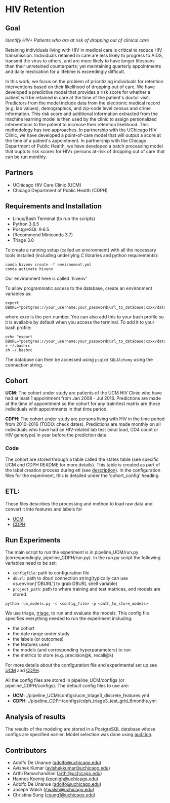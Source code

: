 # HIV Retention

## Goal

*Identify HIV+ Patients who are at risk of dropping out of clinical care*

Retaining individuals living with HIV in medical care is critical to reduce HIV transmission. Individuals retained in care are less likely to progress to AIDS, transmit the virus to others, and are more likely to have longer lifespans than their unretained counterparts; yet maintaining quarterly appointments and daily medication for a lifetime is exceedingly difficult.

In this work, we focus on the problem of prioritizing individuals for retention interventions based on their likelihood of dropping out of care.
We have developed a predictive model that provides a risk score for whether a patient will be retained in care at the time of the patient's doctor visit. Predictors from the model include data from the electronic medical record (e.g. lab values), demographics, and zip-code level census and crime information. This risk score and additional information extracted from the machine learning model is then used by the clinic to assign personalized interventions to the patient to increase their retention likelihood. This methodology has two approaches. In partnership with the UChicago HIV Clinic, we have developed a point-of-care model that will output a score at the time of a patient's appointment. In partnership with the Chicago Department of Public Health, we have developed a batch processing model that ouptuts risk scores for HIV+ persons at-risk of dropping out of care that can be run monthly.

## Partners
- UChicago HIV Care Clinic (UCM)
- Chicago Department of Public Health (CDPH)

## Requirements and Installation
- Linux/Bash Terminal (to run the scripts)
- Python 3.6.5
- PostgreSQL 9.6.5
- (Recommend Miniconda 3.7)
- Triage 3.0


To create a running setup (called an environment) with all the necessary tools installed (including underlying C libraries and python requirements):
```
conda hivenv create -f environment.yml
conda activate hivenv
```
Our environment here is called 'hivenv'

To allow programmatic access to the database, create an environment variables as:
```
export DBURL="postgres://your_username:your_password@url_to_database:xxxx/database_name"
```
where xxxx is the port number. You can also add this to your bash profile so it is available by default when you
access the terminal. To add it to your bash profile:
```
echo "export DBURL="postgres://your_username:your_password@url_to_database:xxxx/database_name" > ~/.bashrc
sh ~/.bashrc
```
The database can then be accessed using `psql`or `SQLAlchemy` using the connection string.



## Cohort
**UCM**: The cohort under study are patients of the UCM HIV Clinic who have had at least 1 appointment from Jan 2008 - Jul 2016.
Predictions are made at the time of appointment so the cohort for any train/test matrix are those individuals with
appointments in that time period.

**CDPH**: The cohort under study are persons living with HIV in the time period from 2010-2016 (TODO: check dates).
Predictions are made monthly on all individuals who have had an HIV-related lab test (viral load, CD4 count or HIV genotype) in year before the prediction date.

### Code
The cohort are stored through a table  called the states table (see specific UCM and CDPH README for more details).
This table is created as part of the label creation process during etl (see [description](etl/README.md#label-creation)).
In the configuration files for the experiment, this is detailed under the 'cohort_config' heading.

## ETL:
These files describes the processing and method to load raw data and convert it into features and labels for
- [UCM](./pipeline_UCM/README.md)
- [CDPH](./pipeline_CDPH/README.md)

## Run Experiments
The main script to run the experiment is in pipeline_UCM/run.py (correspondingly, pipeline_CDPH/run.py).
In the run.py script the following variables need to be set:
- `configfile`: path to configuration file
- `dburl`: path to dburl connection string(typically can use os.environ['DBURL'] to grab DBURL shell variable)
- `project_path`: path to where training and test matrices, and models are stored.
```
python run_models.py -c <config_file> -p <path_to_store_models>
```


We use triage, [triage](https://github.com/dssg/triage), to run and evaluate the models.
This config file specifies everything needed to run the experiment including:
- the cohort
- the date range under study
- the labels (or outcomes)
- the features used
- the models (and corresponding hyperparameters) to run
- the metrics to store (e.g. precision@k, recall@k)

For more details about the configuration file and experimental set up see [UCM](./pipeline_UCM/README.md) and [CDPH](./pipeline_CDPH/README.md).

All the config files are stored in pipeline_UCM/configs (or pipeline_CDPH/configs).
The default config files to use are:
- **UCM**: ./pipeline_UCM/configs/ucm_triage3_discrete_features.yml
- **CDPH**: ./pipeline_CDPH/configs/cdph_triage3_test_grid_6months.yml


## Analysis of results

The results of the modeling are stored in a PostgreSQL database whose configs are specified earlier.
Model selection was done using [audition](https://github.com/dssg/triage/tree/master/src/triage/component/audition).


## Contributors

- Adolfo De Unanue (adolfo@uchicago.edu)
- Avishek Kumar (avishekkumar@uchicago.edu)
- Arthi Ramachandran (arthi@uchicago.edu)
- Hannes Koenig (koenigh@uchicago.edu)
- Adolfo De Unanue (adolfo@uchicago.edu)
- Joseph  Walsh (jtwalsh@uchicago.edu)
- Christina Sung (csung1@uchicago.edu)
